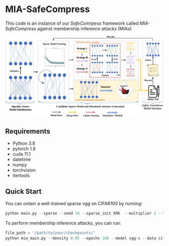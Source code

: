 # MIA-SafeCompress
This code is an instance of our *SafeComrpess* framework called *MIA-SafeCompress* against membership inference attacks (MIAs)

![数据格式](https://github.com/JiePKU/MIA-SafeCompress/blob/master/img/SafeCompress.JPG "数据格式")

## Requirements
* Python 3.8
* pytorch 1.8
* cuda 11.1
* datetime
* numpy
* torchvision
* itertools

## Quick Start

You can ontain a well-trained sparse vgg on CIFAR100 by running:
```python
python main.py --sparse --seed 18 --sparse_init ERK  --multiplier 1 --lr 0.1 --density 0.05 --update_frequency 4000 --epochs 300 --model vgg-c --data cifar100 --decay_frequency 30000 --batch-size 128 --n_class 100
```

To perform membership inference attacks, you can run:
```python
file_path = "/path/to/your/checkpoints/"
python mia_main.py --density 0.05 --epochs 100 --model vgg-c --data cifar100 --batch-size 128 --n_class 100
```




